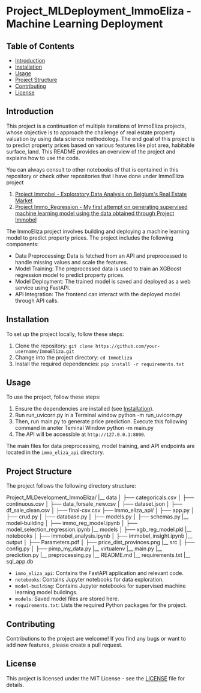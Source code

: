 # Project_MLDeployment_ImmoEliza - Machine Learning Deployment

## Table of Contents

- [Introduction](#introduction)
- [Installation](#installation)
- [Usage](#usage)
- [Project Structure](#project-structure)
- [Contributing](#contributing)
- [License](#license)

## Introduction

This project is a continuation of multiple iterations of ImmoEliza projects, whose objective is to approach the challenge of real estate property valuation by using data science methodology. The end goal of this project is to predict property prices based on various features like plot area, habitable surface, land. This README provides an overview of the project and explains how to use the code.

You can always consult to other notebooks of that is contained in this repository or check other repositories that I have done under ImmoEliza project

 1. [Project Immobel - Exploratory Data Analysis on Belgium's Real Estate Market ](https://github.com/mfirdaus354/project-immobel)
 2. [Project Immo_Regression - My first attempt on generating supervised machine learning model using the data obtained through Project Immobel](https://github.com/mfirdaus354/project_immo_regression)

The ImmoEliza project involves building and deploying a machine learning model to predict property prices. The project includes the following components:

- Data Preprocessing: Data is fetched from an API and preprocessed to handle missing values and scale the features.
- Model Training: The preprocessed data is used to train an XGBoost regression model to predict property prices.
- Model Deployment: The trained model is saved and deployed as a web service using FastAPI.
- API Integration: The frontend can interact with the deployed model through API calls.

## Installation

To set up the project locally, follow these steps:

1. Clone the repository: `git clone https://github.com/your-username/ImmoEliza.git`
2. Change into the project directory: `cd ImmoEliza`
3. Install the required dependencies: `pip install -r requirements.txt`

## Usage

To use the project, follow these steps:

1. Ensure the dependencies are installed (see [Installation](#installation)).
2. Run run_uvicorn.py in a Terminal window
        python -m run_uvicorn.py
3. Then, run main.py to generate price prediction. Execute this following command in anoter Teminal Window
        python -m main.py
4. The API will be accessible at `http://127.0.0.1:8000`.

The main files for data preprocessing, model training, and API endpoints are located in the `immo_eliza_api` directory.

## Project Structure

The project follows the following directory structure:

 Project_MLDevelopment_ImmoEliza/
 |__ data
 │  ├── categoricals.csv
 │  ├── continuous.csv
 │  ├── data_forsale_new.csv
 │  ├── dataset.json
 │  ├── df_sale_clean.csv
 │  ├── final-csv.csv
 ├── immo_eliza_api/
 │  ├── app.py
 │  ├── crud.py
 │  ├── database.py
 │  ├── models.py
 │  ├── schemas.py
 |__ model-building
 │  ├── immo_reg_model.ipynb
 │  ├── model_selection_regression.ipynb
 |__ models
 │  ├── xgb_reg_model.pkl
 |__ notebooks
 │  ├── immobel_analysis.ipynb
 │  ├── immobel_insight.ipynb
 |__ output
 │  ├── Parameters.pdf
 │  ├── price_dist_provinces.png
 |__ src
 │  ├── config.py
 │  ├── pimp_my_data.py
 |__ virtualenv
 |__ main.py
 |__ prediction.py
 |__ preprocessing.py
 |__ README.md
 |__ requirements.txt
 |__ sql_app.db

- `immo_eliza_api`: Contains the FastAPI application and relevant code.
- `notebooks`: Contains Jupyter notebooks for data exploration.
- `model-building`: Contains Jupyter notebooks for supervised machine learning model buildings.
- `models`: Saved model files are stored here.
- `requirements.txt`: Lists the required Python packages for the project.

## Contributing

Contributions to the project are welcome! If you find any bugs or want to add new features, please create a pull request.

## License

This project is licensed under the MIT License - see the [LICENSE](LICENSE) file for details.

